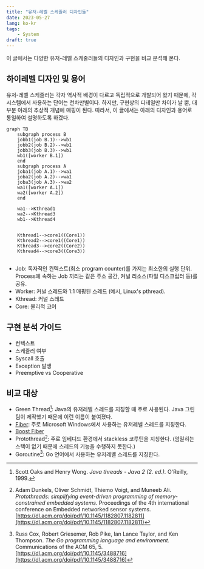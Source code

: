```yaml
---
title: "유저-레벨 스케줄러 디자인들"
date: 2023-05-27
lang: ko-kr
tags:
    - System
draft: true
---
```


이 글에서는 다양한 유저-레벨 스케줄러들의 디자인과 구현을 비교 분석해 본다.

## 하이레벨 디자인 및 용어

유저-레벨 스케줄러는 각자 역사적 배경이 다르고 독립적으로 개발되어 왔기 때문에, 각 시스템에서 사용하는 단어는 천차만별이다.
하지만, 구현상의 디테일만 차이가 날 뿐, 대부분 아래의 추상적 개념에 매핑이 된다.
따라서, 이 글에서는 아래의 디자인과 용어로 통일하여 설명하도록 하겠다.

```mermaid
graph TB
    subgraph process B
    jobb1(job B.1)-->wb1
    jobb2(job B.2)-->wb1
    jobb3(job B.3)-->wb1
    wb1([worker B.1])
    end
    subgraph process A
    joba1(job A.1)-->wa1
    joba2(job A.2)-->wa1
    joba3(job A.3)-->wa2
    wa1([worker A.1])
    wa2([worker A.2])
    end

    wa1-->Kthread1
    wa2-->Kthread3
    wb1-->Kthread4


    Kthread1-->core1((Core1))
    Kthread2-->core1((Core1))
    Kthread3-->core2((Core2))
    Kthread4-->core3((Core3))
    
```

* Job: 독자적인 컨텍스트(최소 program counter)를 가지는 최소한의 실행 단위. Process에 속하는 Job 끼리는 같은 주소 공간, 커널 리소스(파일 디스크립터 등)를 공유.
* Worker: 커널 스레드와 1:1 매핑된 스레드 (예시, Linux's pthread).
* Kthread: 커널 스레드
* Core: 물리적 코어

## 구현 분석 가이드

* 컨텍스트
* 스케줄러 여부
* Syscall 호출
* Exception 발생
* Preemptive vs Cooperative

## 비교 대상

* Green Thread[^books/daglib/0096707]: Java의 유저레벨 스레드를 지칭할 때 주로 사용된다. Java 그린팀이 제작했기 때문에 이런 이름이 붙여졌다.
* [Fiber](https://learn.microsoft.com/en-us/windows/win32/procthread/fibers): 주로 Microsoft Windows에서 사용하는 유저레벨 스레드를 지칭한다.
* [Boost Fiber](https://www.boost.org/doc/libs/1_82_0/libs/fiber/doc/html/index.html)
* Protothread[^10.1145/1182807.1182811]: 주로 임베디드 환경에서 stackless 코루틴을 지칭한다. (엄밀히는 스택이 없기 때문에 스레드의 기능을 수행하지 못한다.)
* Goroutine[^10.1145/3488716]: Go 언어에서 사용하는 유저레벨 스레드를 지칭한다.

<!-- pusnow reference start -->
[^books/daglib/0096707]: Scott Oaks and Henry Wong. *Java threads - Java 2 (2. ed.).* O'Reilly, 1999.
[^10.1145/1182807.1182811]: Adam Dunkels, Oliver Schmidt, Thiemo Voigt, and Muneeb Ali. *Protothreads: simplifying event-driven programming of memory-constrained embedded systems.* Proceedings of the 4th international conference on Embedded networked sensor systems. [https://dl.acm.org/doi/pdf/10.1145/1182807.1182811](https://dl.acm.org/doi/pdf/10.1145/1182807.1182811)
[^10.1145/3488716]: Russ Cox, Robert Griesemer, Rob Pike, Ian Lance Taylor, and Ken Thompson. *The Go programming language and environment.* Communications of the ACM 65, 5. [https://dl.acm.org/doi/pdf/10.1145/3488716](https://dl.acm.org/doi/pdf/10.1145/3488716)
<!-- pusnow reference end -->